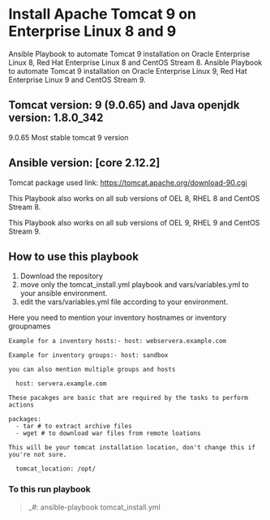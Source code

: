 # Install Apache Tomcat 9 on Enterprise Linux 8 and 9

Ansible Playbook to automate Tomcat 9 installation on Oracle Enterprise Linux 8, Red Hat Enterprise Linux 8 and CentOS Stream 8.
Ansible Playbook to automate Tomcat 9 installation on Oracle Enterprise Linux 9, Red Hat Enterprise Linux 9 and CentOS Stream 9.

## Tomcat version: 9 (9.0.65) and Java openjdk version: 1.8.0_342

  9.0.65 Most stable tomcat 9 version
  
## Ansible version: [core 2.12.2]

Tomcat package used link: https://tomcat.apache.org/download-90.cgi

This Playbook also works on all sub versions of OEL 8, RHEL 8 and CentOS Stream 8.

This Playbook also works on all sub versions of OEL 9, RHEL 9 and CentOS Stream 9.

## How to use this playbook

1. Download the repository
2. move only the tomcat_install.yml playbook and vars/variables.yml to your ansible environment.
3. edit the vars/variables.yml file according to your environment.

  Here you need to mention your inventory hostnames or inventory groupnames
  
    Example for a inventory hosts:- host: webservera.example.com
    
    Example for inventory groups:- host: sandbox
    
    you can also mention multiple groups and hosts
    
      host: servera.example.com
      
    These pacakges are basic that are required by the tasks to perform actions
    
    packages:
      - tar # to extract archive files
      - wget # to download war files from remote loations
      
    This will be your tomcat installation location, don't change this if you're not sure.
    
      tomcat_location: /opt/
    
### To this run playbook

   >_#: ansible-playbook tomcat_install.yml
